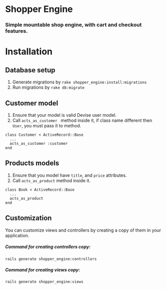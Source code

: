 # Shopper Engine
### Simple mountable shop engine, with cart and checkout features.
# Installation
## Database setup
1. Generate migrations by `rake shopper_engine:install:migrations`
2. Run migrations by `rake db:migrate`
## Customer model
1. Ensure that your model is valid Devise user model.
2. Call `acts_as_customer ` method inside it, if class name different then `User`, you must pass it to method.
```
class Customer < ActiveRecord::Base
  ...
  acts_as_customer :customer
end
```
## Products models
1. Ensure that you model have `title`, and `price` attributes.
2. Call `acts_as_product` method inside it.
```
class Book < ActiveRecord::Base
  ...
  acts_as_product
end
```
## Customization
You can customize views and controllers by creating a copy of them in your application.
##### Command for creating controllers copy:
`rails generate shopper_engine:controllers`
##### Command for creating views copy:
`rails generate shopper_engine:views`
